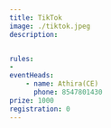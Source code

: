 ```yaml
---
title: TikTok 
image: ./tiktok.jpeg
description: 


rules: 
- 
eventHeads:
    - name: Athira(CE)
      phone: 8547801430
prize: 1000
registration: 0
---
```

